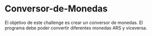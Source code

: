 # Conversor-de-Monedas
 El objetivo de este challenge es crear un conversor de monedas. El programa debe poder convertir diferentes monedas ARS y viceversa.
